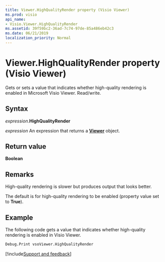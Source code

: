 ```yaml
---
title: Viewer.HighQualityRender property (Visio Viewer)
ms.prod: visio
api_name:
- Visio.Viewer.HighQualityRender
ms.assetid: 39f59bc2-36ad-7c74-97de-85a486eb42c3
ms.date: 06/21/2019
localization_priority: Normal
---
```



# Viewer.HighQualityRender property (Visio Viewer)

Gets or sets a value that indicates whether high-quality rendering is enabled in Microsoft Visio Viewer. Read/write.


## Syntax

_expression_.**HighQualityRender**

_expression_ An expression that returns a **[Viewer](Visio.Viewer.md)** object.


## Return value

**Boolean**


## Remarks

High-quality rendering is slower but produces output that looks better.

The default is for high-quality rendering to be enabled (property value set to **True**).


## Example

The following code gets a value that indicates whether high-quality rendering is enabled in Visio Viewer.

```vb
Debug.Print vsoViewer.HighQualityRender
```

[!include[Support and feedback](~/includes/feedback-boilerplate.md)]